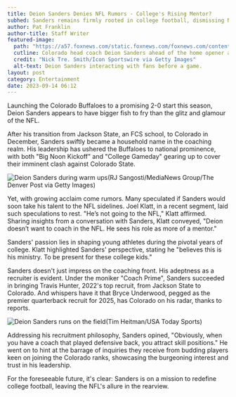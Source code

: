 ```yaml
---
title: Deion Sanders Denies NFL Rumors - College's Rising Mentor?
subhed: Sanders remains firmly rooted in college football, dismissing NFL coaching speculations
author: Pat Franklin
author-title: Staff Writer
featured-image: 
  path: "https://a57.foxnews.com/static.foxnews.com/foxnews.com/content/uploads/2023/09/720/405/GettyImages-deion-copy.jpg?ve=1&tl=1"
  cutline: Colorado head coach Deion Sanders ahead of the home opener against Nebraska.
  credit: "Nick Tre. Smith/Icon Sportswire via Getty Images"
  alt-text: Deion Sanders interacting with fans before a game.
layout: post
category: Entertainment
date: 2023-09-14 06:12
---
```


Launching the Colorado Buffaloes to a promising 2-0 start this season, Deion Sanders appears to have bigger fish to fry than the glitz and glamour of the NFL.

After his transition from Jackson State, an FCS school, to Colorado in December, Sanders swiftly became a household name in the coaching realm. His leadership has ushered the Buffaloes to national prominence, with both "Big Noon Kickoff" and "College Gameday" gearing up to cover their imminent clash against Colorado State.

![Deion Sanders during warm ups](https://a57.foxnews.com/static.foxnews.com/foxnews.com/content/uploads/2023/09/720/405/GettyImages-colorado-1-copy.jpg?ve=1&tl=1)(RJ Sangosti/MediaNews Group/The Denver Post via Getty Images)

Yet, with growing acclaim come rumors. Many speculated if Sanders would soon take his talent to the NFL sidelines. Joel Klatt, in a recent segment, laid such speculations to rest. "He’s not going to the NFL," Klatt affirmed. Sharing insights from a conversation with Sanders, Klatt conveyed, "Deion doesn’t want to coach in the NFL. He sees his role as more of a mentor."

Sanders' passion lies in shaping young athletes during the pivotal years of college. Klatt highlighted Sanders' perspective, stating he "believes this is his ministry. To be present for these college kids."

Sanders doesn't just impress on the coaching front. His adeptness as a recruiter is evident. Under the moniker "Coach Prime", Sanders succeeded in bringing Travis Hunter, 2022's top recruit, from Jackson State to Colorado. And whispers have it that Bryce Underwood, pegged as the premier quarterback recruit for 2025, has Colorado on his radar, thanks to reports.

![Deion Sanders runs on the field](https://a57.foxnews.com/static.foxnews.com/foxnews.com/content/uploads/2023/09/720/405/deion-sanders-after-win.jpg?ve=1&tl=1)(Tim Heitman/USA Today Sports)

Addressing his recruitment philosophy, Sanders opined, "Obviously, when you have a coach that played defensive back, you attract skill positions." He went on to hint at the barrage of inquiries they receive from budding players keen on joining the Colorado ranks, showcasing the burgeoning interest and trust in his leadership.

For the foreseeable future, it's clear: Sanders is on a mission to redefine college football, leaving the NFL's allure in the rearview.

